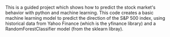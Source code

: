 This is a guided project which shows how to predict the stock market's behavior with python and machine learning. This code creates a basic machine learning model to predict the direction of the S&P 500 index, using historical data from Yahoo Finance (which is the yfinance library) and a RandomForestClassifier model (from the sklearn libray).
